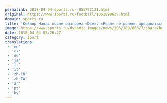 ```yaml
---
permalink: 2018-04-04-sports.ru--855792131.html
original: https://www.sports.ru/football/1061898637.html
domain: sports.ru
title: 'Кейлор Навас после разгрома «Юве»: «Реал» не должен предаваться эйфории»'
image: https://www.sports.ru/dynamic_images/news/106/189/863/7/share/bd4b7d.png
date: 2018-04-04 05:26:27
category: sport
translations: 
 - 'en'
 - 'es'
 - 'de'
 - 'ja'
 - 'fr'
 - 'it'
 - 'zh-CN'
 - 'zh-TW'
 - 'ar'
 - 'pt'
 - 'hy'
---
```


